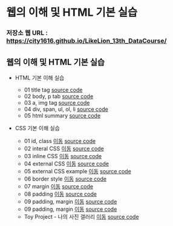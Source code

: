 # 웹의 이해 및 HTML 기본 실습

### 저장소 웹 URL : https://city1616.github.io/LikeLion_13th_DataCourse/

## 웹의 이해 및 HTML 기본 실습
* HTML 기본 이해 실습
	* 01 title tag [source code](https://github.com/city1616/LikeLion_13th_DataCourse/blob/master/02.%20웹과%20Github%20기본/web_html/01_html_title.html)
	* 02 body, p tab [source code](https://github.com/city1616/LikeLion_13th_DataCourse/blob/master/02.%20웹과%20Github%20기본/web_html/02_html_body_p.html)
	* 03 a, img tag [source code](https://github.com/city1616/LikeLion_13th_DataCourse/blob/master/02.%20웹과%20Github%20기본/web_html/03_html_link_img.html)
	* 04 div, span, ul, ol, li [source code](https://github.com/city1616/LikeLion_13th_DataCourse/blob/master/02.%20웹과%20Github%20기본/web_html/04_html_div_span.html)
	* 05 html summary [source code]()

* CSS 기본 이해 실습
	* 01 id, class [이동](https://city1616.github.io/LikeLion_13th_DataCourse/02.%20웹과%20Github%20기본/03_CSS/02_css_id_class.html) [source code](https://github.com/city1616/LikeLion_13th_DataCourse/blob/master/02.%20웹과%20Github%20기본/03_CSS/02_css_id_class.html)
	* 02 interal CSS [이동](https://city1616.github.io/LikeLion_13th_DataCourse/02.%20웹과%20Github%20기본/03_CSS/03_multi.html) [source code](https://github.com/city1616/LikeLion_13th_DataCourse/blob/master/02.%20웹과%20Github%20기본/03_CSS/03_multi.html)
	* 03 inline CSS [이동](https://city1616.github.io/LikeLion_13th_DataCourse/02.%20웹과%20Github%20기본/03_CSS/04_inline.html) [source code](https://github.com/city1616/LikeLion_13th_DataCourse/blob/master/02.%20웹과%20Github%20기본/03_CSS/04_inline.html)
	* 04 external CSS [이동](https://city1616.github.io/LikeLion_13th_DataCourse/02.%20웹과%20Github%20기본/03_CSS/04_inline.html) [source code](https://github.com/city1616/LikeLion_13th_DataCourse/blob/master/02.%20웹과%20Github%20기본/03_CSS/04_inline.html)
	* 05 external CSS example [이동](https://city1616.github.io/LikeLion_13th_DataCourse/02.%20웹과%20Github%20기본/03_CSS/06_ex_example.html) [source code](https://github.com/city1616/LikeLion_13th_DataCourse/blob/master/02.%20웹과%20Github%20기본/03_CSS/06_ex_example.html)
	* 06 border style [이동](https://city1616.github.io/LikeLion_13th_DataCourse/02.%20웹과%20Github%20기본/03_CSS/07_border_style.html) [source code](https://github.com/city1616/LikeLion_13th_DataCourse/blob/master/02.%20웹과%20Github%20기본/03_CSS/07_border_style.html)
	* 07 margin [이동](https://city1616.github.io/LikeLion_13th_DataCourse/02.%20웹과%20Github%20기본/03_CSS/08_margin.html) [source code](https://github.com/city1616/LikeLion_13th_DataCourse/blob/master/02.%20웹과%20Github%20기본/03_CSS/08_margin.html)
	* 08 padding [이동](https://city1616.github.io/LikeLion_13th_DataCourse/02.%20웹과%20Github%20기본/03_CSS/09_padding.html) [source code](https://github.com/city1616/LikeLion_13th_DataCourse/blob/master/02.%20웹과%20Github%20기본/03_CSS/09_padding.html)
	* 09 padding, margin [이동](https://city1616.github.io/LikeLion_13th_DataCourse/02.%20웹과%20Github%20기본/03_CSS/10_padding_margin.html) [source code](https://github.com/city1616/LikeLion_13th_DataCourse/blob/master/02.%20웹과%20Github%20기본/03_CSS/10_padding_margin.html)
	* 09 padding, margin [이동](https://city1616.github.io/LikeLion_13th_DataCourse/02.%20웹과%20Github%20기본/03_CSS/11_link.html) [source code](https://github.com/city1616/LikeLion_13th_DataCourse/blob/master/02.%20웹과%20Github%20기본/03_CSS/11_link.html)
	* Toy Project - 나의 사진 갤러리 [이동](https://city1616.github.io/LikeLion_13th_DataCourse/02.%20웹과%20Github%20기본/03_CSS/12_img_gallery.html) [source code](https://github.com/city1616/LikeLion_13th_DataCourse/blob/master/02.%20웹과%20Github%20기본/03_CSS/12_img_gallery.html)